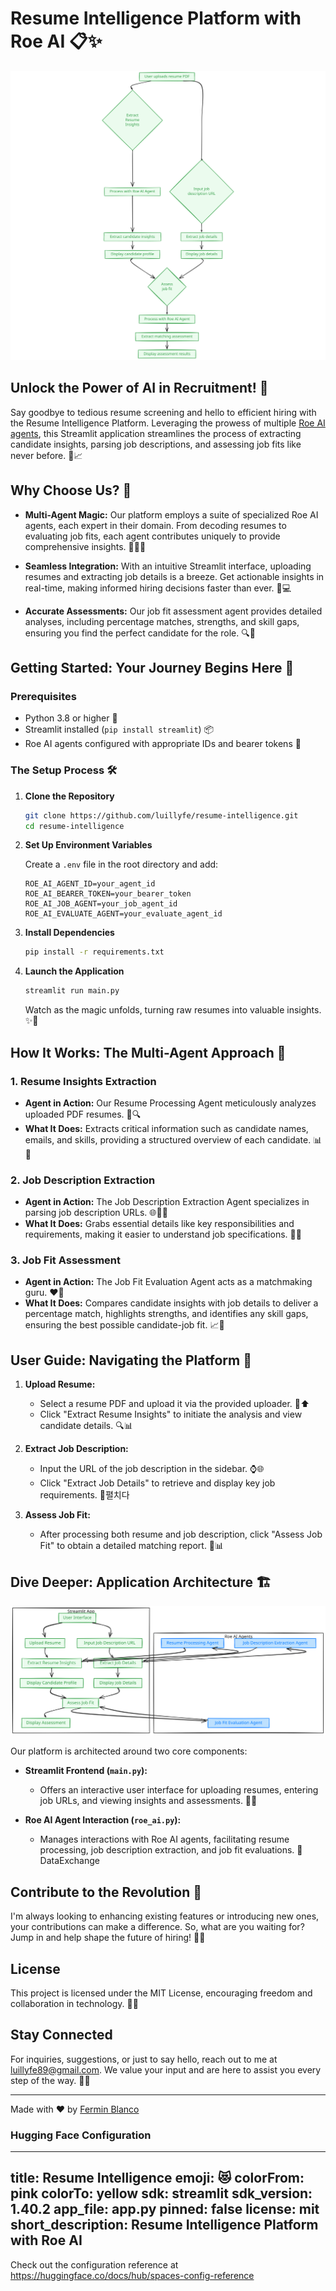 # Resume Intelligence Platform with Roe AI 📋✨

![Resume Intelligence Workflow](workflow.svg)

## Unlock the Power of AI in Recruitment! 🚀

Say goodbye to tedious resume screening and hello to efficient hiring with the Resume Intelligence Platform. Leveraging the prowess of multiple [Roe AI agents](https://docs.roe-ai.com/agents/introduction), this Streamlit application streamlines the process of extracting candidate insights, parsing job descriptions, and assessing job fits like never before. 🤖📈

## Why Choose Us? 💼

- **Multi-Agent Magic:** Our platform employs a suite of specialized Roe AI agents, each expert in their domain. From decoding resumes to evaluating job fits, each agent contributes uniquely to provide comprehensive insights. 🧙‍♂️💡

- **Seamless Integration:** With an intuitive Streamlit interface, uploading resumes and extracting job details is a breeze. Get actionable insights in real-time, making informed hiring decisions faster than ever. 🌟💻

- **Accurate Assessments:** Our job fit assessment agent provides detailed analyses, including percentage matches, strengths, and skill gaps, ensuring you find the perfect candidate for the role. 🔍💯

## Getting Started: Your Journey Begins Here 🏁

### Prerequisites

- Python 3.8 or higher 🐍
- Streamlit installed (`pip install streamlit`) 📦
- Roe AI agents configured with appropriate IDs and bearer tokens 🔑

### The Setup Process 🛠️

1. **Clone the Repository**

    ```bash
    git clone https://github.com/luillyfe/resume-intelligence.git
    cd resume-intelligence
    ```

2. **Set Up Environment Variables**

    Create a `.env` file in the root directory and add:

    ```
    ROE_AI_AGENT_ID=your_agent_id
    ROE_AI_BEARER_TOKEN=your_bearer_token
    ROE_AI_JOB_AGENT=your_job_agent_id
    ROE_AI_EVALUATE_AGENT=your_evaluate_agent_id
    ```

3. **Install Dependencies**

    ```bash
    pip install -r requirements.txt
    ```

4. **Launch the Application**

    ```bash
    streamlit run main.py
    ```

    Watch as the magic unfolds, turning raw resumes into valuable insights. ✨👀

## How It Works: The Multi-Agent Approach 🔄

### 1. Resume Insights Extraction

- **Agent in Action:** Our Resume Processing Agent meticulously analyzes uploaded PDF resumes. 📄🔍
- **What It Does:** Extracts critical information such as candidate names, emails, and skills, providing a structured overview of each candidate. 📊📝

### 2. Job Description Extraction

- **Agent in Action:** The Job Description Extraction Agent specializes in parsing job description URLs. 🌐🕵️‍♀️
- **What It Does:** Grabs essential details like key responsibilities and requirements, making it easier to understand job specifications. 📝💡

### 3. Job Fit Assessment

- **Agent in Action:** The Job Fit Evaluation Agent acts as a matchmaking guru. ❤️🔗
- **What It Does:** Compares candidate insights with job details to deliver a percentage match, highlights strengths, and identifies any skill gaps, ensuring the best possible candidate-job fit. 📈💪

## User Guide: Navigating the Platform 🧭

1. **Upload Resume:**
   - Select a resume PDF and upload it via the provided uploader. 📁⬆️
   - Click "Extract Resume Insights" to initiate the analysis and view candidate details. 🔍📊

2. **Extract Job Description:**
   - Input the URL of the job description in the sidebar. ⌚🌐
   - Click "Extract Job Details" to retrieve and display key job requirements. 📝펼치다

3. **Assess Job Fit:**
   - After processing both resume and job description, click "Assess Job Fit" to obtain a detailed matching report. 🤝📊

## Dive Deeper: Application Architecture 🏗️

![Resume Intelligence Architecture](architecture.svg)

Our platform is architected around two core components:

- **Streamlit Frontend (`main.py`):**
  - Offers an interactive user interface for uploading resumes, entering job URLs, and viewing insights and assessments. 🎨🌐

- **Roe AI Agent Interaction (`roe_ai.py`):**
  - Manages interactions with Roe AI agents, facilitating resume processing, job description extraction, and job fit evaluations. 🤖DataExchange

## Contribute to the Revolution 🤝

I'm always looking to enhancing existing features or introducing new ones, your contributions can make a difference. So, what are you waiting for? Jump in and help shape the future of hiring! 🚀👥

## License

This project is licensed under the MIT License, encouraging freedom and collaboration in technology. 📜🤝

## Stay Connected

For inquiries, suggestions, or just to say hello, reach out to me at [luillyfe89@gmail.com](mailto:your_email@example.com). We value your input and are here to assist you every step of the way. 📧😊

---

Made with ❤️ by [Fermin Blanco](https://luillyfe.medium.com/)


### Hugging Face Configuration

---
title: Resume Intelligence
emoji: 😻
colorFrom: pink
colorTo: yellow
sdk: streamlit
sdk_version: 1.40.2
app_file: app.py
pinned: false
license: mit
short_description: Resume Intelligence Platform with Roe AI
---

Check out the configuration reference at https://huggingface.co/docs/hub/spaces-config-reference
